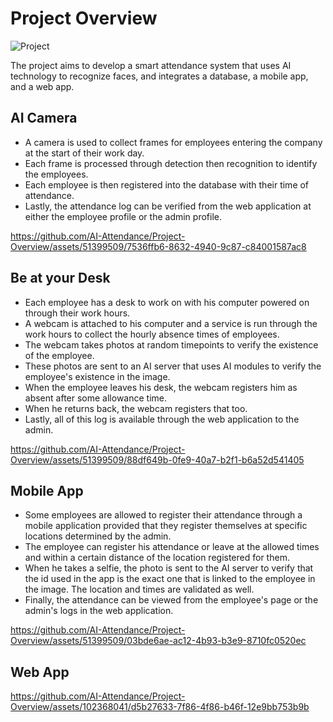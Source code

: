 
# Project Overview

![Project](https://github.com/AI-Attendance/Project-Overview/assets/51399509/67640ad0-5abe-4e44-99b8-ca3c96e57303)

The project aims to develop a smart attendance system that uses AI technology to recognize faces, and integrates a database, a mobile app, and a web app.

## AI Camera

* A camera is used to collect frames for employees entering the company at the start of their work day.
* Each frame is processed through detection then recognition to identify the employees.
* Each employee is then registered into the database with their time of attendance.
* Lastly, the attendance log can be verified from the web application at either the employee profile or the admin profile.

https://github.com/AI-Attendance/Project-Overview/assets/51399509/7536ffb6-8632-4940-9c87-c84001587ac8

## Be at your Desk

* Each employee has a desk to work on with his computer powered on through their work hours.
* A webcam is attached to his computer and a service is run through the work hours to collect the hourly absence times of employees.
* The webcam takes photos at random timepoints to verify the existence of the employee.
* These photos are sent to an AI server that uses AI modules to verify the employee's existence in the image.
* When the employee leaves his desk, the webcam registers him as absent after some allowance time.
* When he returns back, the webcam registers that too.
* Lastly, all of this log is available through the web application to the admin.

https://github.com/AI-Attendance/Project-Overview/assets/51399509/88df649b-0fe9-40a7-b2f1-b6a52d541405

## Mobile App

* Some employees are allowed to register their attendance through a mobile application provided that they register themselves at specific locations determined by the admin.
* The employee can register his attendance or leave at the allowed times and within a certain distance of the location registered for them.
* When he takes a selfie, the photo is sent to the AI server to verify that the id used in the app is the exact one that is linked to the employee in the image. The location and times are validated as well.
* Finally, the attendance can be viewed from the employee's page or the admin's logs in the web application.

https://github.com/AI-Attendance/Project-Overview/assets/51399509/03bde6ae-ac12-4b93-b3e9-8710fc0520ec

## Web App

https://github.com/AI-Attendance/Project-Overview/assets/102368041/d5b27633-7f86-4f86-b46f-12e9bb753b9b
